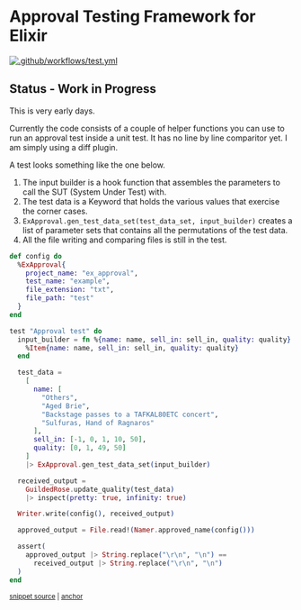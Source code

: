 # Approval Testing Framework for Elixir
[![.github/workflows/test.yml](../../actions/workflows/test.yml/badge.svg)](../../actions/workflows/test.yml)


## Status - Work in Progress  

This is very early days.

Currently the code consists of a couple of helper functions you can use to run an approval test inside a unit test.  It has no line by line comparitor yet.  I am simply using a diff plugin.

A test looks something like the one below.

1. The input builder is a hook function that assembles the parameters to call the SUT (System Under Test) with.
1. The test data is a Keyword that holds the various values that exercise the corner cases.
1. `ExApproval.gen_test_data_set(test_data_set, input_builder)` creates a list of parameter sets that contains all the permutations of the test data. 
1. All the file writing and comparing files is still in the test.

<!-- snippet: guilded_rose_example -->
<a id='snippet-guilded_rose_example'></a>
```exs
def config do
  %ExApproval{
    project_name: "ex_approval",
    test_name: "example",
    file_extension: "txt",
    file_path: "test"
  }
end

test "Approval test" do
  input_builder = fn %{name: name, sell_in: sell_in, quality: quality} ->
    %Item{name: name, sell_in: sell_in, quality: quality}
  end

  test_data =
    [
      name: [
        "Others",
        "Aged Brie",
        "Backstage passes to a TAFKAL80ETC concert",
        "Sulfuras, Hand of Ragnaros"
      ],
      sell_in: [-1, 0, 1, 10, 50],
      quality: [0, 1, 49, 50]
    ]
    |> ExApproval.gen_test_data_set(input_builder)

  received_output =
    GuildedRose.update_quality(test_data)
    |> inspect(pretty: true, infinity: true)

  Writer.write(config(), received_output)

  approved_output = File.read!(Namer.approved_name(config()))

  assert(
    approved_output |> String.replace("\r\n", "\n") ==
      received_output |> String.replace("\r\n", "\n")
  )
end
```
<sup><a href='/test/example_test.exs#L12-L55' title='Snippet source file'>snippet source</a> | <a href='#snippet-guilded_rose_example' title='Start of snippet'>anchor</a></sup>
<!-- endSnippet -->
